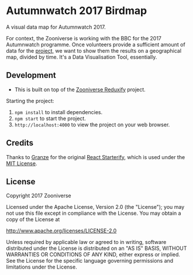 # Autumnwatch 2017 Birdmap

A visual data map for Autumnwatch 2017.

For context, the Zooniverse is working with the BBC for the 2017 Autumnwatch
programme. Once volunteers provide a sufficient amount of data for the
[project,](https://www.zooniverse.org/projects/penguintom79/seabirdwatch) we
want to show them the results on a geographical map, divided by time. It's a
Data Visualisation Tool, essentially.

## Development

- This is built on top of the [Zooniverse Reduxify](https://github.com/zooniverse/zoo-reduxify) project.

Starting the project:

1. `npm install` to install dependencies.
2. `npm start` to start the project.
3. `http://localhost:4000` to view the project on your web browser.

## Credits

Thanks to [Granze](https://github.com/Granze) for the original [React Starterify](https://github.com/Granze/react-starterify), which is used under the [MIT License](http://opensource.org/licenses/MIT).

## License

Copyright 2017 Zooniverse

Licensed under the Apache License, Version 2.0 (the "License");
you may not use this file except in compliance with the License.
You may obtain a copy of the License at

   http://www.apache.org/licenses/LICENSE-2.0

Unless required by applicable law or agreed to in writing, software
distributed under the License is distributed on an "AS IS" BASIS,
WITHOUT WARRANTIES OR CONDITIONS OF ANY KIND, either express or implied.
See the License for the specific language governing permissions and
limitations under the License.
